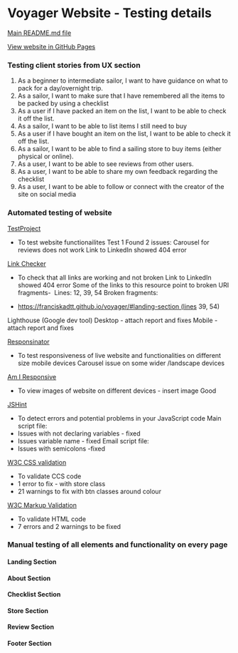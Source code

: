 # Voyager Website - Testing details

[Main README.md file](README.md)

[View website in GitHub Pages](https://franciskadtt.github.io/voyager/)

### Testing client stories from UX section
1. As a beginner to intermediate sailor, I want to have guidance on what to pack for a day/overnight trip.
2. As a sailor, I want to make sure that I have remembered all the items to be packed by using a checklist
3. As a user if I have packed an item on the list, I want to be able to check it off the list.
4. As a sailor, I want to be able to list items I still need to buy 
5. As a user if I have bought an item on the list, I want to be able to check it off the list.
6. As a sailor, I want to be able to find a sailing store to buy items (either physical or online).
7. As a user, I want to be able to see reviews from other users.
8. As a user, I want to be able to share my own feedback regarding the checklist
9. As a user, I want to be able to follow or connect with the creator of the site on social media


### Automated testing of website
[TestProject](https://testproject.io/)
- To test website functionailites
Test 1
Found 2 issues:
Carousel for reviews does not work
Link to LinkedIn showed 404 error

[Link Checker](https://validator.w3.org/checklink)
- To check that all links are working and not broken
Link to LinkedIn showed 404 error
Some of the links to this resource point to broken URI fragments-  Lines: 12, 39, 54
Broken fragments:
* https://franciskadtt.github.io/voyager/#landing-section (lines 39, 54)

Lighthouse (Google dev tool)
Desktop - attach report and fixes
Mobile - attach report and fixes

[Responsinator](http://www.responsinator.com/)
- To test responsiveness of live website and functionalities on different size mobile devices
Carousel issue on some wider /landscape devices

[Am I Responsive](http://ami.responsivedesign.is/)
- To view images of website on different devices - insert image
Good

[JSHint](https://jshint.com/)
- To detect errors and potential problems in your JavaScript code
Main script file:
- Issues with not declaring variables - fixed
- Issues variable name - fixed
Email script file:
- Issues with semicolons -fixed

[W3C CSS validation](https://jigsaw.w3.org/css-validator/)
- To validate CCS code
- 1 error to fix - with store class
- 21 warnings to fix with btn classes around colour 

[W3C Markup Validation](https://validator.w3.org/)
- To validate HTML code
- 7 errors and 2 warnings to be fixed

### Manual testing of all elements and functionality on every page
#### Landing Section
#### About Section
#### Checklist Section
#### Store Section
#### Review Section
#### Footer Section